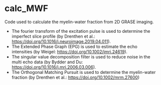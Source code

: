 # calc_MWF

Code used to calculate the myelin-water fraction from 2D GRASE imaging.

* The fourier transform of the excitation pulse is used to determine the imperfect slice profile (by Drenthen et al.: https://doi.org/10.1016/j.neuroimage.2019.04.011).
* The Extended Phase Graph (EPG) is used to estimate the echo intensities (by Weigel: https://doi.org/10.1002/jmri.24619).
* The singular value decomposition filter is used to reduce noise in the multi echo data (by Bydder and Du: https://doi.org/10.1016/j.mri.2006.03.006).
* The Orthogonal Matching Pursuit is used to determine the myelin-water fraction (by Drenthen et al.: https://doi.org/10.1002/mrm.27600)
